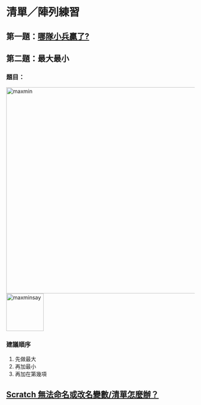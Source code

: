 # 清單／陣列練習

## 第一題：[哪隊小兵贏了?](https://nandemoi.github.io/zl111/bluered)

## 第二題：最大最小

### 題目：

<img src="http://nandemoi.github.io/zl111/media/maxmin.png" alt="maxmin" height="550"/>
<img src="http://nandemoi.github.io/zl111/media/maxminsay.png" alt="maxminsay" height="100"/>

### 建議順序

1. 先做最大
2. 再加最小
3. 再加在第幾項

## [Scratch 無法命名或改名變數/清單怎麼辦？](https://nandemoi.github.io/zl111/scratchinput)